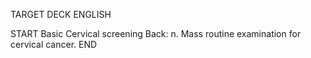 TARGET DECK
ENGLISH

START
Basic
Cervical screening
Back: n. Mass routine examination for cervical cancer.
END
